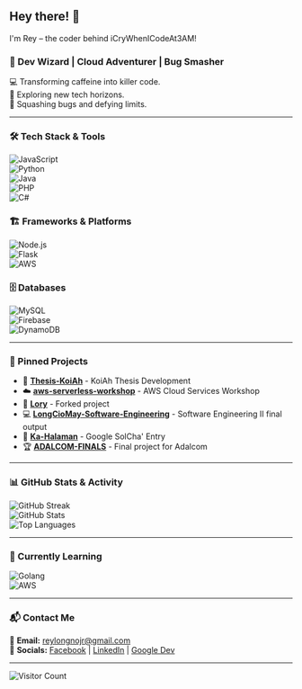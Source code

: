 ## Hey there! 👋

I'm Rey – the coder behind iCryWhenICodeAt3AM!

### 🚀 Dev Wizard | Cloud Adventurer | Bug Smasher

💻 Transforming caffeine into killer code.  
🔭 Exploring new tech horizons.  
🐞 Squashing bugs and defying limits.

---

### 🛠 Tech Stack & Tools
![JavaScript](https://img.shields.io/badge/JavaScript-F7DF1E?style=for-the-badge&logo=javascript&logoColor=black)  
![Python](https://img.shields.io/badge/Python-3776AB?style=for-the-badge&logo=python&logoColor=white)  
![Java](https://img.shields.io/badge/Java-007396?style=for-the-badge&logo=java&logoColor=white)  
![PHP](https://img.shields.io/badge/PHP-777BB4?style=for-the-badge&logo=php&logoColor=white)  
![C#](https://img.shields.io/badge/C%23-239120?style=for-the-badge&logo=c-sharp&logoColor=white)

### 🏗️ Frameworks & Platforms
![Node.js](https://img.shields.io/badge/Node.js-43853D?style=for-the-badge&logo=node.js&logoColor=white)  
![Flask](https://img.shields.io/badge/Flask-000000?style=for-the-badge&logo=flask&logoColor=white)  
![AWS](https://img.shields.io/badge/AWS-232F3E?style=for-the-badge&logo=amazon-aws&logoColor=white)

### 🗄️ Databases
![MySQL](https://img.shields.io/badge/MySQL-4479A1?style=for-the-badge&logo=mysql&logoColor=white)  
![Firebase](https://img.shields.io/badge/Firebase-FFCA28?style=for-the-badge&logo=firebase&logoColor=black)  
![DynamoDB](https://img.shields.io/badge/DynamoDB-4053D6?style=for-the-badge&logo=amazon-dynamodb&logoColor=white)

---

### 📌 Pinned Projects

- 🔬 **[Thesis-KoiAh](https://github.com/iCryWhenICodeAt3AM/Thesis-KoiAh)** - KoiAh Thesis Development  
- ☁️ **[aws-serverless-workshop](https://github.com/iCryWhenICodeAt3AM/aws-serverless-workshop)** - AWS Cloud Services Workshop  
- 🎨 **[Lory](https://github.com/iCryWhenICodeAt3AM/Lory)** - Forked project  
- 💻 **[LongCioMay-Software-Engineering](https://github.com/iCryWhenICodeAt3AM/LongCioMay-Software-Engineering)** - Software Engineering II final output  
- 🌱 **[Ka-Halaman](https://github.com/iCryWhenICodeAt3AM/Ka-Halaman)** - Google SolCha' Entry  
- 🏆 **[ADALCOM-FINALS](https://github.com/iCryWhenICodeAt3AM/ADALCOM-FINALS)** - Final project for Adalcom

---

### 📊 GitHub Stats & Activity
![GitHub Streak](https://github-readme-streak-stats.herokuapp.com/?user=iCryWhenICodeAt3AM&theme=dark&hide_border=true)  
![GitHub Stats](https://github-readme-stats.vercel.app/api?username=iCryWhenICodeAt3AM&show_icons=true&theme=dark&hide_border=true)  
![Top Languages](https://github-readme-stats.vercel.app/api/top-langs/?username=iCryWhenICodeAt3AM&layout=compact&theme=dark&hide_border=true)

---

### 🌱 Currently Learning
![Golang](https://img.shields.io/badge/Go-00ADD8?style=for-the-badge&logo=go&logoColor=white)  
![AWS](https://img.shields.io/badge/AWS-232F3E?style=for-the-badge&logo=amazon-aws&logoColor=white)

---

### 📬 Contact Me
📧 **Email:** [reylongnojr@gmail.com](mailto:reylongnojr@gmail.com)  
🔗 **Socials:** [Facebook](https://www.facebook.com/RDLJ0) | [LinkedIn](https://www.linkedin.com/in/rey-longno-8992a926a/) | [Google Dev](https://g.dev/reyph)

---

![Visitor Count](https://komarev.com/ghpvc/?username=iCryWhenICodeAt3AM&color=blue&style=flat)
